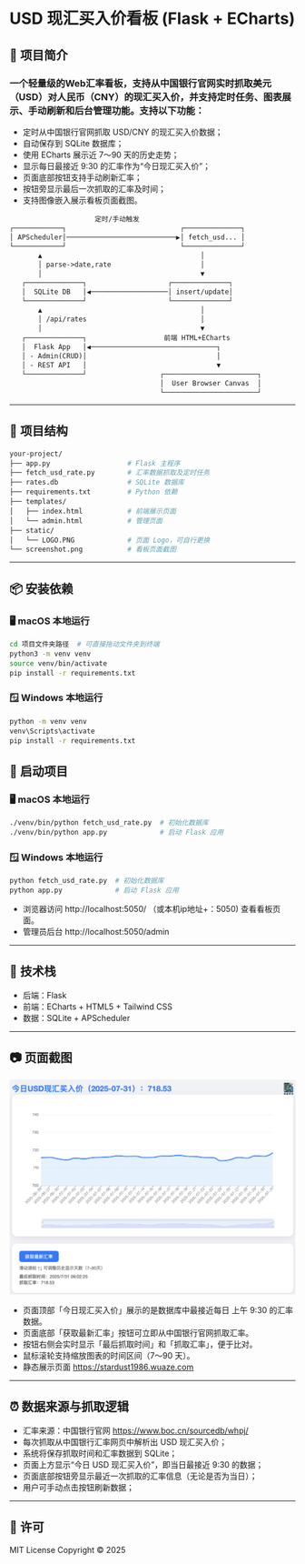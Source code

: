 
# USD 现汇买入价看板 (Flask + ECharts)

## 📌 项目简介

### 一个轻量级的Web汇率看板，支持从中国银行官网实时抓取美元（USD）对人民币（CNY）的现汇买入价，并支持定时任务、图表展示、手动刷新和后台管理功能。支持以下功能：

- 定时从中国银行官网抓取 USD/CNY 的现汇买入价数据；
- 自动保存到 SQLite 数据库；
- 使用 ECharts 展示近 7～90 天的历史走势；
- 显示每日最接近 9:30 的汇率作为“今日现汇买入价”；
- 页面底部按钮支持手动刷新汇率；
- 按钮旁显示最后一次抓取的汇率及时间；
- 支持图像嵌入展示看板页面截图。
 
 ```
                      定时/手动触发    
┌────────────┐                            ┌──────────────┐
│ APScheduler│───────────────────────────▶│ fetch_usd... │
└────────────┘                            └──────────────┘
        ▲                                       │
        │ parse->date,rate                      │
        │                                       ▼
    ┌──────────────┐                    ┌──────────────┐
    │  SQLite DB   │◀───────────────────│ insert/update│
    └──────────────┘                    └──────────────┘
        ▲                                       │
        │ /api/rates                            │
        │                                       ▼
    ┌──────────────┐                   前端 HTML+ECharts
    │  Flask App   │◀───────────────────────────────┐
    │ - Admin(CRUD)│                                │
    │ - REST API   │                                ▼
    └──────────────┘                  ┌───────────────────────┐
                                      │  User Browser Canvas  │
                                      └───────────────────────┘
```
---

## 📁 项目结构

```bash
your-project/
├── app.py                   # Flask 主程序
├── fetch_usd_rate.py        # 汇率数据抓取及定时任务
├── rates.db                 # SQLite 数据库
├── requirements.txt         # Python 依赖
├── templates/
│   ├── index.html           # 前端展示页面
│   └── admin.html           # 管理页面
├── static/
│   └── LOGO.PNG             # 页面 Logo，可自行更换
└── screenshot.png           # 看板页面截图
```

---

## 📦 安装依赖

### 🖥 macOS 本地运行

```bash
cd 项目文件夹路径  # 可直接拖动文件夹到终端
python3 -m venv venv
source venv/bin/activate
pip install -r requirements.txt
```

### 🪟 Windows 本地运行

```bash
python -m venv venv
venv\Scripts\activate
pip install -r requirements.txt
```

## 🚀 启动项目

### 🖥 macOS 本地运行

```bash
./venv/bin/python fetch_usd_rate.py  # 初始化数据库
./venv/bin/python app.py             # 启动 Flask 应用
```

### 🪟 Windows 本地运行

```bash
python fetch_usd_rate.py  # 初始化数据库
python app.py             # 启动 Flask 应用
```

- 浏览器访问 http://localhost:5050/ （或本机ip地址+：5050) 查看看板页面。
- 管理员后台 http://localhost:5050/admin

---

## 🧩 技术栈

- 后端：Flask
- 前端：ECharts + HTML5 + Tailwind CSS
- 数据：SQLite + APScheduler

---

## 📷 页面截图
![汇率仪表盘截图](screenshot.png)
- 页面顶部「今日现汇买入价」展示的是数据库中最接近每日 上午 9:30 的汇率数据。
- 页面底部「获取最新汇率」按钮可立即从中国银行官网抓取汇率。
- 按钮右侧会实时显示「最后抓取时间」和「抓取汇率」，便于比对。
- 鼠标滚轮支持缩放图表的时间区间（7～90 天）。
- 静态展示页面 https://stardust1986.wuaze.com
---

## ⏰ 数据来源与抓取逻辑
- 汇率来源：中国银行官网 https://www.boc.cn/sourcedb/whpj/
- 每次抓取从中国银行汇率网页中解析出 USD 现汇买入价；
- 系统将保存抓取时间和汇率数据到 SQLite；
- 页面上方显示“今日 USD 现汇买入价”，即当日最接近 9:30 的数据；
- 页面底部按钮旁显示最近一次抓取的汇率信息（无论是否为当日）；
- 用户可手动点击按钮刷新数据；
    
---

## 📄 许可

MIT License
Copyright © 2025
